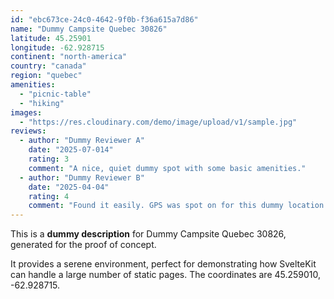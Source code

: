 ```yaml
---
id: "ebc673ce-24c0-4642-9f0b-f36a615a7d86"
name: "Dummy Campsite Quebec 30826"
latitude: 45.25901
longitude: -62.928715
continent: "north-america"
country: "canada"
region: "quebec"
amenities:
  - "picnic-table"
  - "hiking"
images:
  - "https://res.cloudinary.com/demo/image/upload/v1/sample.jpg"
reviews:
  - author: "Dummy Reviewer A"
    date: "2025-07-014"
    rating: 3
    comment: "A nice, quiet dummy spot with some basic amenities."
  - author: "Dummy Reviewer B"
    date: "2025-04-04"
    rating: 4
    comment: "Found it easily. GPS was spot on for this dummy location."
---
```


This is a **dummy description** for Dummy Campsite Quebec 30826, generated for the proof of concept.

It provides a serene environment, perfect for demonstrating how SvelteKit can handle a large number of static pages. The coordinates are 45.259010, -62.928715.
